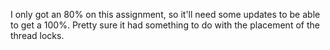 I only got an 80% on this assignment, so it'll need some updates to be able to get a 100%. Pretty sure it had something to do with the placement of the thread locks.
